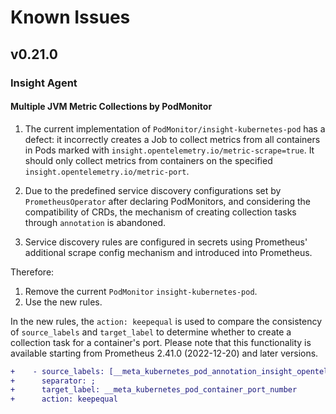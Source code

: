# Known Issues

## v0.21.0

### Insight Agent

#### Multiple JVM Metric Collections by PodMonitor

1. The current implementation of `PodMonitor/insight-kubernetes-pod` has a defect:
   it incorrectly creates a Job to collect metrics from all containers in Pods marked with
   `insight.opentelemetry.io/metric-scrape=true`. It should only collect metrics from
   containers on the specified `insight.opentelemetry.io/metric-port`.

2. Due to the predefined service discovery configurations set by `PrometheusOperator`
   after declaring PodMonitors, and considering the compatibility of CRDs, the mechanism
   of creating collection tasks through `annotation` is abandoned.

3. Service discovery rules are configured in secrets using Prometheus' additional
   scrape config mechanism and introduced into Prometheus.

Therefore:

1. Remove the current `PodMonitor` `insight-kubernetes-pod`.
2. Use the new rules.

In the new rules, the `action: keepequal` is used to compare the consistency of `source_labels`
and `target_label` to determine whether to create a collection task for a container's port.
Please note that this functionality is available starting from Prometheus 2.41.0 (2022-12-20) and later versions.

```diff
+    - source_labels: [__meta_kubernetes_pod_annotation_insight_opentelemetry_io_metric_port]
+      separator: ;
+      target_label: __meta_kubernetes_pod_container_port_number
+      action: keepequal
```
